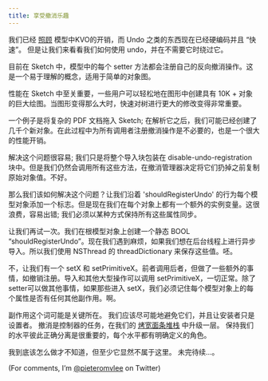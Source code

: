 ```yaml
---
title: 享受撤消乐趣
---
```


我们已经 [照顾](/blog/2014-04-22-more-on-kvo/) 模型中KVO的开销，而 Undo 之类的东西现在已经硬编码并且 “快速”。 但是让我们来看看我们如何使用 undo，并在不需要它时绕过它。

目前在 Sketch 中，模型中的每个 setter 方法都会注册自己的反向撤消操作。这是一个易于理解的概念，适用于简单的对象图。

性能在 Sketch 中至关重要，一些用户可以轻松地在图形中创建具有 10K + 对象的巨大绘图。当图形变得那么大时，快速对树进行更大的修改变得非常重要。

一个例子是将复杂的 PDF 文档拖入 Sketch; 在解析它之后，我们可能已经创建了几千个新对象。在此过程中为所有调用者注册撤消操作是不必要的，也是一个很大的性能开销。

解决这个问题很容易; 我们只是将整个导入块包装在 disable-undo-registration 块中。但是我们仍然会调用所有这些方法，在撤消管理器决定将它们扔掉之前复制原始对象值。不好。

那么我们该如何解决这个问题？让我们沿着 'shouldRegisterUndo' 的行为每个模型对象添加一个标志。但是现在我们在每个对象上都有一个额外的实例变量。这很浪费，容易出错; 我们必须以某种方式保持所有这些属性同步。

让我们再试一次。我们在根模型对象上创建一个静态 BOOL “shouldRegisterUndo”。现在我们遇到麻烦，如果我们想在后台线程上进行异步导入。所以我们使用 NSThread 的 threadDictionary 来保存这些值。呸。

不，让我们有一个 setX 和 setPrimitiveX。前者调用后者，但做了一些额外的事情，如撤销注册。导入和其他大型操作可以调用 setPrimitiveX，一切正常。除了setter可以做其他事情，如果那些进入 setX，我们必须记住每个模型对象上的每个属性是否有任何其他副作用。啊。

副作用这个词可能是关键所在。 我们应该尽可能地避免它们，并且让安装者只是设置者。 撤消是控制器的任务，在我们的 [烤宽面条堆栈](http://edgecasesshow.com/085-a-fan-of-ravioli-code.html) 中升级一层。 保持我们的水平彼此正确分离是很重要的，每个水平都有明确定义的角色。

我到底该怎么做才不知道，但至少它显然不属于这里。 未完待续…。

(For comments, I’m [@pieteromvlee](https://twitter.com/pieteromvlee) on Twitter)